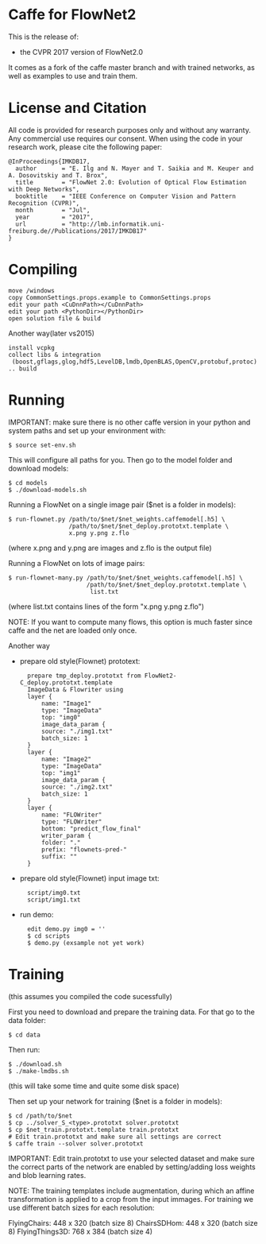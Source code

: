 Caffe for FlowNet2 
==================

This is the release of:
 - the CVPR 2017 version of FlowNet2.0

It comes as a fork of the caffe master branch and with trained networks,
as well as examples to use and train them.

License and Citation
====================

All code is provided for research purposes only and without any warranty. Any commercial use requires our consent. When using the code in your research work, please cite the following paper:

    @InProceedings{IMKDB17,
      author       = "E. Ilg and N. Mayer and T. Saikia and M. Keuper and A. Dosovitskiy and T. Brox",
      title        = "FlowNet 2.0: Evolution of Optical Flow Estimation with Deep Networks",
      booktitle    = "IEEE Conference on Computer Vision and Pattern Recognition (CVPR)",
      month        = "Jul",
      year         = "2017",
      url          = "http://lmb.informatik.uni-freiburg.de//Publications/2017/IMKDB17"
    }

Compiling
=========

	move /windows
	copy CommonSettings.props.example to CommonSettings.props
	edit your path <CuDnnPath></CuDnnPath>
	edit your path <PythonDir></PythonDir>
	open solution file & build

Another way(later vs2015)

	install vcpkg
	collect libs & integration
	 (boost,gflags,glog,hdf5,LevelDB,lmdb,OpenBLAS,OpenCV,protobuf,protoc)
	.. build

Running 
=======

IMPORTANT: make sure there is no other caffe version in your python and 
system paths and set up your environment with: 

    $ source set-env.sh 

This will configure all paths for you. Then go to the model folder 
and download models: 

    $ cd models 
    $ ./download-models.sh 
 
Running a FlowNet on a single image pair ($net is a folder in models): 

    $ run-flownet.py /path/to/$net/$net_weights.caffemodel[.h5] \
                     /path/to/$net/$net_deploy.prototxt.template \ 
                     x.png y.png z.flo 

(where x.png and y.png are images and z.flo is the output file) 

Running  a FlowNet on lots of image pairs: 

    $ run-flownet-many.py /path/to/$net/$net_weights.caffemodel[.h5] \ 
                          /path/to/$net/$net_deploy.prototxt.template \
                           list.txt 

(where list.txt contains lines of the form "x.png y.png z.flo") 

NOTE: If you want to compute many flows, this option is much faster since 
caffe and the net are loaded only once. 

Another way

* prepare old style(Flownet) prototext: 

		prepare tmp_deploy.prototxt from FlowNet2-C_deploy.prototxt.template 
		ImageData & Flowriter using
		layer {
		    name: "Image1"
		    type: "ImageData"
		    top: "img0"
		    image_data_param {
		    source: "./img1.txt"
		    batch_size: 1
		}
		layer {
		    name: "Image2"
		    type: "ImageData"
		    top: "img1"
		    image_data_param {
		    source: "./img2.txt"
		    batch_size: 1
		}
		layer {
		    name: "FLOWriter"
		    type: "FLOWriter"
		    bottom: "predict_flow_final"
		    writer_param {
		    folder: "."
		    prefix: "flownets-pred-"
		    suffix: ""
		}


* prepare old style(Flownet) input image txt: 

		script/img0.txt
		script/img1.txt

* run demo:

		edit demo.py img0 = ''
		$ cd scripts
		$ demo.py (exsample not yet work)

Training
========

(this assumes you compiled the code sucessfully) 

First you need to download and prepare the training data. For that go to the data folder: 

    $ cd data 

Then run: 

    $ ./download.sh 
    $ ./make-lmdbs.sh 

(this will take some time and quite some disk space) 

Then set up your network for training ($net is a folder in models):
	
    $ cd /path/to/$net 
    $ cp ../solver_S_<type>.prototxt solver.prototxt 
    $ cp $net_train.prototxt.template train.prototxt 
    # Edit train.prototxt and make sure all settings are correct 
    $ caffe train --solver solver.prototxt 

IMPORTANT: Edit train.prototxt to use your selected dataset and 
make sure the correct parts of the network are enabled by setting/adding
loss weights and blob learning rates. 

NOTE: The training templates include augmentation, during which an affine 
transformation is applied to a crop from the input immages. For training we 
use different batch sizes for each resolution:  

FlyingChairs: 		448 x 320 (batch size 8)
ChairsSDHom:		448 x 320 (batch size 8)
FlyingThings3D:		768 x 384 (batch size 4) 



